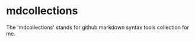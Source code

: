mdcollections
=============

The 'mdcollections' stands for github markdown syntax tools collection for me.
